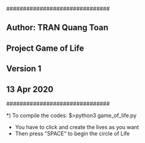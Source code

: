 ###############################
## Author: TRAN Quang Toan   ##
## Project Game of Life      ##
## Version 1                 ##
## 13 Apr 2020               ##
###############################

*) To compile the codes:
$>python3 game_of_life.py

- You have to click and create the lives as you want
- Then press "SPACE" to begin the circle of Life
